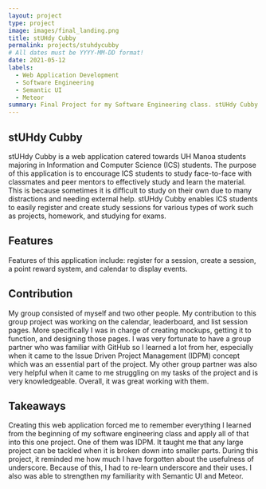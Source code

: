```yaml
---
layout: project
type: project
image: images/final_landing.png
title: stUHdy Cubby
permalink: projects/stuhdycubby
# All dates must be YYYY-MM-DD format!
date: 2021-05-12
labels:
  - Web Application Development
  - Software Engineering
  - Semantic UI
  - Meteor
summary: Final Project for my Software Engineering class. stUHdy Cubby is a web application to encourage ICS students to study with their classmates and peer mentors
---
```


## stUHdy Cubby
stUHdy Cubby is a web application catered towards UH Manoa students majoring in Information and Computer Science (ICS) students. The purpose of this application is to encourage ICS students to study face-to-face with classmates and peer mentors to effectively study and learn the material. This is because sometimes it is difficult to study on their own due to many distractions and needing external help. stUHdy Cubby enables ICS students to easily register and create study sessions for various types of work such as projects, homework, and studying for exams. 

## Features
Features of this application include: register for a session, create a session, a point reward system, and calendar to display events.

## Contribution
My group consisted of myself and two other people. My contribution to this group project was working on the calendar, leaderboard, and list session pages. More specifically I was in charge of creating mockups, getting it to function, and designing those pages. I was very fortunate to have a group partner who was familiar with GitHub so I learned a lot from her, especially when it came to the Issue Driven Project Management (IDPM) concept which was an essential part of the project. My other group partner was also very helpful when it came to me struggling on my tasks of the project and is very knowledgeable. Overall, it was great working with them.

## Takeaways
Creating this web application forced me to remember everything I learned from the beginning of my software engineering class and apply all of that into this one project. One of them was IDPM. It taught me that any large project can be tackled when it is broken down into smaller parts. During this project, it reminded me how much I have forgotten about the usefulness of underscore. Because of this, I had to re-learn underscore and their uses. I also was able to strengthen my familiarity with Semantic UI and Meteor. 
